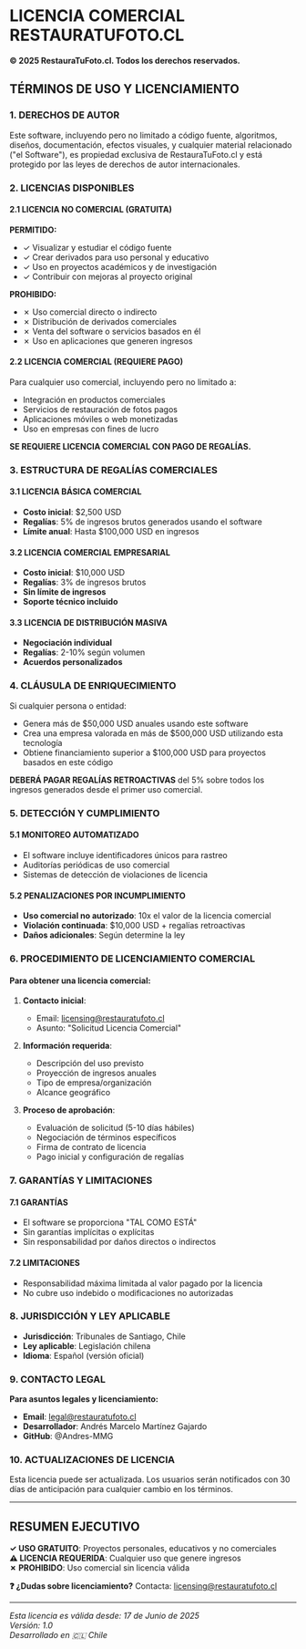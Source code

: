 # LICENCIA COMERCIAL RESTAURATUFOTO.CL

**© 2025 RestauraTuFoto.cl. Todos los derechos reservados.**

## TÉRMINOS DE USO Y LICENCIAMIENTO

### 1. DERECHOS DE AUTOR

Este software, incluyendo pero no limitado a código fuente, algoritmos, diseños, documentación, efectos visuales, y cualquier material relacionado ("el Software"), es propiedad exclusiva de RestauraTuFoto.cl y está protegido por las leyes de derechos de autor internacionales.

### 2. LICENCIAS DISPONIBLES

#### 2.1 LICENCIA NO COMERCIAL (GRATUITA)

**PERMITIDO:**

- ✓ Visualizar y estudiar el código fuente
- ✓ Crear derivados para uso personal y educativo
- ✓ Uso en proyectos académicos y de investigación
- ✓ Contribuir con mejoras al proyecto original

**PROHIBIDO:**

- ✗ Uso comercial directo o indirecto
- ✗ Distribución de derivados comerciales
- ✗ Venta del software o servicios basados en él
- ✗ Uso en aplicaciones que generen ingresos

#### 2.2 LICENCIA COMERCIAL (REQUIERE PAGO)

Para cualquier uso comercial, incluyendo pero no limitado a:

- Integración en productos comerciales
- Servicios de restauración de fotos pagos
- Aplicaciones móviles o web monetizadas
- Uso en empresas con fines de lucro

**SE REQUIERE LICENCIA COMERCIAL CON PAGO DE REGALÍAS.**

### 3. ESTRUCTURA DE REGALÍAS COMERCIALES

#### 3.1 LICENCIA BÁSICA COMERCIAL

- **Costo inicial**: $2,500 USD
- **Regalías**: 5% de ingresos brutos generados usando el software
- **Límite anual**: Hasta $100,000 USD en ingresos

#### 3.2 LICENCIA COMERCIAL EMPRESARIAL

- **Costo inicial**: $10,000 USD
- **Regalías**: 3% de ingresos brutos
- **Sin límite de ingresos**
- **Soporte técnico incluido**

#### 3.3 LICENCIA DE DISTRIBUCIÓN MASIVA

- **Negociación individual**
- **Regalías**: 2-10% según volumen
- **Acuerdos personalizados**

### 4. CLÁUSULA DE ENRIQUECIMIENTO

Si cualquier persona o entidad:

- Genera más de $50,000 USD anuales usando este software
- Crea una empresa valorada en más de $500,000 USD utilizando esta tecnología
- Obtiene financiamiento superior a $100,000 USD para proyectos basados en este código

**DEBERÁ PAGAR REGALÍAS RETROACTIVAS** del 5% sobre todos los ingresos generados desde el primer uso comercial.

### 5. DETECCIÓN Y CUMPLIMIENTO

#### 5.1 MONITOREO AUTOMATIZADO

- El software incluye identificadores únicos para rastreo
- Auditorías periódicas de uso comercial
- Sistemas de detección de violaciones de licencia

#### 5.2 PENALIZACIONES POR INCUMPLIMIENTO

- **Uso comercial no autorizado**: 10x el valor de la licencia comercial
- **Violación continuada**: $10,000 USD + regalías retroactivas
- **Daños adicionales**: Según determine la ley

### 6. PROCEDIMIENTO DE LICENCIAMIENTO COMERCIAL

#### Para obtener una licencia comercial:

1. **Contacto inicial**:
   - Email: licensing@restauratufoto.cl
   - Asunto: "Solicitud Licencia Comercial"

2. **Información requerida**:
   - Descripción del uso previsto
   - Proyección de ingresos anuales
   - Tipo de empresa/organización
   - Alcance geográfico

3. **Proceso de aprobación**:
   - Evaluación de solicitud (5-10 días hábiles)
   - Negociación de términos específicos
   - Firma de contrato de licencia
   - Pago inicial y configuración de regalías

### 7. GARANTÍAS Y LIMITACIONES

#### 7.1 GARANTÍAS

- El software se proporciona "TAL COMO ESTÁ"
- Sin garantías implícitas o explícitas
- Sin responsabilidad por daños directos o indirectos

#### 7.2 LIMITACIONES

- Responsabilidad máxima limitada al valor pagado por la licencia
- No cubre uso indebido o modificaciones no autorizadas

### 8. JURISDICCIÓN Y LEY APLICABLE

- **Jurisdicción**: Tribunales de Santiago, Chile
- **Ley aplicable**: Legislación chilena
- **Idioma**: Español (versión oficial)

### 9. CONTACTO LEGAL

**Para asuntos legales y licenciamiento:**

- **Email**: legal@restauratufoto.cl
- **Desarrollador**: Andrés Marcelo Martínez Gajardo
- **GitHub**: @Andres-MMG

### 10. ACTUALIZACIONES DE LICENCIA

Esta licencia puede ser actualizada. Los usuarios serán notificados con 30 días de anticipación para cualquier cambio en los términos.

---

## RESUMEN EJECUTIVO

**✓ USO GRATUITO**: Proyectos personales, educativos y no comerciales  
**⚠ LICENCIA REQUERIDA**: Cualquier uso que genere ingresos  
**✗ PROHIBIDO**: Uso comercial sin licencia válida

**❓ ¿Dudas sobre licenciamiento?** Contacta: licensing@restauratufoto.cl

---

_Esta licencia es válida desde: 17 de Junio de 2025_  
_Versión: 1.0_  
_Desarrollado en 🇨🇱 Chile_
